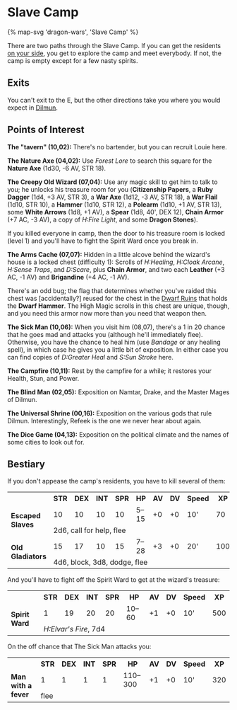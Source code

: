 # Slave Camp

{% map-svg 'dragon-wars', 'Slave Camp' %}

There are two paths through the Slave Camp. If you can get the residents [on your side](/dragon-wars/walkthrough/#the-purgatory-day-spa-and-salon-slave-camp), you get to explore the camp and meet everybody. If not, the camp is empty except for a few nasty spirits.

## Exits

You can't exit to the E, but the other directions take you where you would expect in [Dilmun](/dragon-wars/maps/dilmun).

## Points of Interest

**The "tavern" (10,02):** There's no bartender, but you can recruit Louie here.

**The Nature Axe (04,02):** Use *Forest Lore* to search this square for the **Nature Axe** (1d30, -6 AV, STR 18).

**The Creepy Old Wizard (07,04):** Use any magic skill to get him to talk to you; he unlocks his treasure room for you (**Citizenship Papers**, a **Ruby Dagger** (1d4, +3 AV, STR 3), a **War Axe** (1d12, -3 AV, STR 18), a **War Flail** (1d10, STR 10), a **Hammer** (1d10, STR 12), a **Polearm** (1d10, +1 AV, STR 13), some **White Arrows** (1d8, +1 AV), a **Spear** (1d8, 40', DEX 12), **Chain Armor** (+7 AC, -3 AV), a copy of *H:Fire Light*, and some **Dragon Stones**).

If you killed everyone in camp, then the door to his treasure room is locked (level 1) and you'll have to fight the Spirit Ward once you break in.

**The Arms Cache (07,07):** Hidden in a little alcove behind the wizard's house is a locked chest (difficulty 1): Scrolls of *H:Healing*, *H:Cloak Arcane*, *H:Sense Traps*, and *D:Scare*, plus **Chain Armor**, and two each **Leather** (+3 AC, -1 AV) and **Brigandine** (+4 AC, -1 AV).

There's an odd bug; the flag that determines whether you've raided this chest was [accidentally?] reused for the chest in the [Dwarf Ruins](/dragon-wars/maps/dwarf-ruins) that holds the **Dwarf Hammer**. The High Magic scrolls in this chest are unique, though, and you need this armor now more than you need that weapon then.

**The Sick Man (10,06):** When you visit him (08,07), there's a 1 in 20 chance that he goes mad and attacks you (although he'll immediately flee). Otherwise, you have the chance to heal him (use *Bandage* or any healing spell), in which case he gives you a little bit of exposition. In either case you can find copies of *D:Greater Heal* and *S:Sun Stroke* here.

**The Campfire (10,11):** Rest by the campfire for a while; it restores your Health, Stun, and Power.

**The Blind Man (02,05):** Exposition on Namtar, Drake, and the Master Mages of Dilmun.

**The Universal Shrine (00,16):** Exposition on the various gods that rule Dilmun. Interestingly, Refeek is the one we never hear about again.

**The Dice Game (04,13):** Exposition on the political climate and the names of some cities to look out for.

## Bestiary

If you don't appease the camp's residents, you have to kill several of them:

<table>
  <tr>
    <th></th>
    <th>STR</th>
    <th>DEX</th>
    <th>INT</th>
    <th>SPR</th>
    <th>HP</th>
    <th>AV</th>
    <th>DV</th>
    <th>Speed</th>
    <th>XP</th>
  </tr>
    <tr>
    <td rowspan=2><b>Escaped Slaves</b></td>
    <td class="c">10</td>
    <td class="c">10</td>
    <td class="c">10</td>
    <td class="c">10</td>
    <td class="c">5&ndash;15</td>
    <td class="c">+0</td>
    <td class="c">+0</td>
    <td class="c">10'</td>
    <td class="c">70</td>
  </tr><tr>
    <td colspan=9>2d6, call for help, flee</td>
  </tr>
  <tr>
    <td rowspan=2><b>Old Gladiators</b></td>
    <td class="c">15</td>
    <td class="c">17</td>
    <td class="c">10</td>
    <td class="c">15</td>
    <td class="c">7&ndash;28</td>
    <td class="c">+3</td>
    <td class="c">+0</td>
    <td class="c">20'</td>
    <td class="c">100</td>
  </tr><tr>
    <td colspan=9>4d6, block, 3d8, dodge, flee</td>
  </tr>
</table>

And you'll have to fight off the Spirit Ward to get at the wizard's treasure:

<table>
  <tr>
    <th></th>
    <th>STR</th>
    <th>DEX</th>
    <th>INT</th>
    <th>SPR</th>
    <th>HP</th>
    <th>AV</th>
    <th>DV</th>
    <th>Speed</th>
    <th>XP</th>
  </tr>
  <tr>
    <td rowspan=2><b>Spirit Ward</b></td>
    <td class="c">1</td>
    <td class="c">19</td>
    <td class="c">20</td>
    <td class="c">20</td>
    <td class="c">10&ndash;60</td>
    <td class="c">+1</td>
    <td class="c">+0</td>
    <td class="c">10'</td>
    <td class="c">500</td>
  </tr><tr>
    <td colspan=9><i>H:Elvar's Fire</i>, 7d4</td>
  </tr>
</table>

On the off chance that The Sick Man attacks you:

<table>
  <tr>
    <th></th>
    <th>STR</th>
    <th>DEX</th>
    <th>INT</th>
    <th>SPR</th>
    <th>HP</th>
    <th>AV</th>
    <th>DV</th>
    <th>Speed</th>
    <th>XP</th>
  </tr>
  <tr>
    <td rowspan=2><b>Man with a fever</b></td>
    <td class="c">1</td>
    <td class="c">1</td>
    <td class="c">1</td>
    <td class="c">1</td>
    <td class="c">110&ndash;300</td>
    <td class="c">+1</td>
    <td class="c">+0</td>
    <td class="c">10'</td>
    <td class="c">320</td>
  </tr><tr>
    <td colspan=9>flee</td>
  </tr>
</table>
